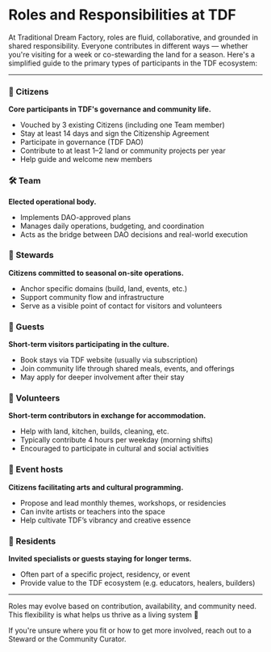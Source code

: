 # Roles and Responsibilities at TDF

At Traditional Dream Factory, roles are fluid, collaborative, and grounded in shared responsibility. Everyone contributes in different ways — whether you're visiting for a week or co-stewarding the land for a season. Here's a simplified guide to the primary types of participants in the TDF ecosystem:

---

### 🐑 Citizens
**Core participants in TDF's governance and community life.**
- Vouched by 3 existing Citizens (including one Team member)
- Stay at least 14 days and sign the Citizenship Agreement
- Participate in governance (TDF DAO)
- Contribute to at least 1–2 land or community projects per year
- Help guide and welcome new members

### 🛠️ Team
**Elected operational body.**
- Implements DAO-approved plans
- Manages daily operations, budgeting, and coordination
- Acts as the bridge between DAO decisions and real-world execution

### 🍃 Stewards
**Citizens committed to seasonal on-site operations.**
- Anchor specific domains (build, land, events, etc.)
- Support community flow and infrastructure
- Serve as a visible point of contact for visitors and volunteers

### 👋 Guests
**Short-term visitors participating in the culture.**
- Book stays via TDF website (usually via subscription)
- Join community life through shared meals, events, and offerings
- May apply for deeper involvement after their stay

### 💪 Volunteers
**Short-term contributors in exchange for accommodation.**
- Help with land, kitchen, builds, cleaning, etc.
- Typically contribute 4 hours per weekday (morning shifts)
- Encouraged to participate in cultural and social activities

### 🎨 Event hosts
**Citizens facilitating arts and cultural programming.**
- Propose and lead monthly themes, workshops, or residencies
- Can invite artists or teachers into the space
- Help cultivate TDF’s vibrancy and creative essence

### 🌱 Residents
**Invited specialists or guests staying for longer terms.**
- Often part of a specific project, residency, or event
- Provide value to the TDF ecosystem (e.g. educators, healers, builders)

---

Roles may evolve based on contribution, availability, and community need. This flexibility is what helps us thrive as a living system 🌻

If you're unsure where you fit or how to get more involved, reach out to a Steward or the Community Curator.
